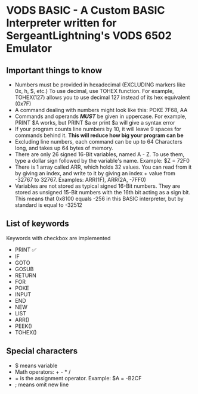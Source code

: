 # VODS BASIC - A Custom BASIC Interpreter written for SergeantLightning's VODS 6502 Emulator

## Important things to know

- Numbers must be provided in hexadecimal (EXCLUDING markers like 0x, h, $, etc.) To use decimal, use TOHEX function. For example, TOHEX(127) allows you to use decimal 127 instead of its hex equivalent (0x7F)
- A command dealing with numbers might look like this: POKE 7F68, AA
- Commands and operands ***MUST*** be given in uppercase. For example, PRINT $A works, but PRINT $a or print $a will give a syntax error
- If your program counts line numbers by 10, it will leave 9 spaces for commands behind it. **This will reduce how big your program can be**
- Excluding line numbers, each command can be up to 64 Characters long, and takes up 64 bytes of memory.
- There are only 26 signed 16-Bit variables, named A - Z. To use them, type a dollar sign followed by the variable's name. Example: $Z = 72F0
- There is 1 array called ARR, which holds 32 values. You can read from it by giving an index, and write to it by giving an index + value from -32767 to 32767. Examples: ARR(1F), ARR(2A, -7FF0)
- Variables are not stored as typical signed 16-Bit numbers. They are stored as unsigned 15-Bit numbers with the 16th bit acting as a sign bit. This means that 0x8100 equals -256 in this BASIC interpreter, but by standard is equal to -32512

## List of keywords

Keywords with checkbox are implemented

- PRINT ✅
- IF
- GOTO
- GOSUB
- RETURN
- FOR
- POKE
- INPUT
- END
- NEW
- LIST
- ARR()
- PEEK()
- TOHEX()

## Special characters

- $ means variable
- Math operators: + - * /
- = is the assignment operator. Example: $A = -B2CF
- ; means omit new line